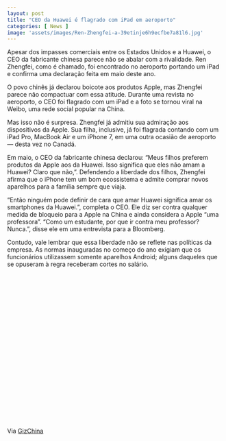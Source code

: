 ```yaml
---
layout: post
title: "CEO da Huawei é flagrado com iPad em aeroporto"
categories: [ News ]
image: 'assets/images/Ren-Zhengfei-a-39etinje6h9ecfbe7a81l6.jpg'
---
```


Apesar dos impasses comerciais entre os Estados Unidos e a Huawei, o CEO da fabricante chinesa parece não se abalar com a rivalidade. Ren Zhengfei, como é chamado, foi encontrado no aeroporto portando um iPad e confirma uma declaração feita em maio deste ano.

O povo chinês já declarou boicote aos produtos Apple, mas Zhengfei parece não compactuar com essa atitude. Durante uma revista no aeroporto, o CEO foi flagrado com um iPad e a foto se tornou viral na Weibo, uma rede social popular na China.

<!-- RETANGULO LARGO -->
<script async src="https://pagead2.googlesyndication.com/pagead/js/adsbygoogle.js"></script>
<!-- Informat -->
<ins class="adsbygoogle"
style="display:block"
data-ad-client="ca-pub-2838251107855362"
data-ad-slot="2327980059"
data-ad-format="auto"
data-full-width-responsive="true"></ins>
<script>
(adsbygoogle = window.adsbygoogle || []).push({});
</script>

Mas isso não é surpresa. Zhengfei já admitiu sua admiração aos dispositivos da Apple. Sua filha, inclusive, já foi flagrada contando com um iPad Pro, MacBook Air e um iPhone 7, em uma outra ocasião de aeroporto — desta vez no Canadá.

Em maio, o CEO da fabricante chinesa declarou: “Meus filhos preferem produtos da Apple aos da Huawei. Isso significa que eles não amam a Huawei? Claro que não,”. Defendendo a liberdade dos filhos, Zhengfei afirma que o iPhone tem um bom ecossistema e admite comprar novos aparelhos para a família sempre que viaja.


<!-- RETANGULO LARGO 2 -->
<script async src="//pagead2.googlesyndication.com/pagead/js/adsbygoogle.js"></script>
<ins class="adsbygoogle"
style="display:block; text-align:center;"
data-ad-layout="in-article"
data-ad-format="fluid"
data-ad-client="ca-pub-2838251107855362"
data-ad-slot="8549252987"></ins>
<script>
(adsbygoogle = window.adsbygoogle || []).push({});
</script>

“Então ninguém pode definir de cara que amar Huawei significa amar os smartphones da Huawei.”, completa o CEO. Ele diz ser contra qualquer medida de bloqueio para a Apple na China e ainda considera a Apple “uma professora”. “Como um estudante, por que ir contra meu professor? Nunca.”, disse ele em uma entrevista para a Bloomberg.

Contudo, vale lembrar que essa liberdade não se reflete nas políticas da empresa. As normas inauguradas no começo do ano exigiam que os funcionários utilizassem somente aparelhos Android; alguns daqueles que se opuseram à regra receberam cortes no salário.

<!-- QUADRADO -->
<script async src="//pagead2.googlesyndication.com/pagead/js/adsbygoogle.js"></script>
<ins class="adsbygoogle"
style="display:inline-block;width:336px;height:280px"
data-ad-client="ca-pub-2838251107855362"
data-ad-slot="5351066970"></ins>
<script>
(adsbygoogle = window.adsbygoogle || []).push({});
</script>


<!-- MINI ANÚNCIO -->
<script async src="//pagead2.googlesyndication.com/pagead/js/adsbygoogle.js"></script>
<!-- Games Root -->
<ins class="adsbygoogle"
style="display:inline-block;width:336px;height:50px"
data-ad-client="ca-pub-2838251107855362"
data-ad-slot="5351066970"></ins>
<script>
(adsbygoogle = window.adsbygoogle || []).push({});
</script>

Via [GizChina](https://www.gizchina.com/2019/10/25/huawei-ceo-is-captured-with-an-ipad-at-the-airport/)
